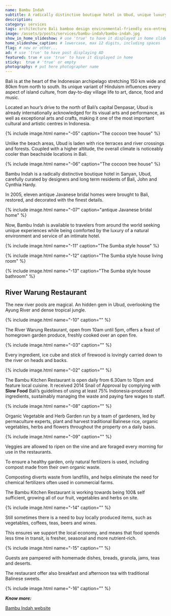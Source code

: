 ```yaml
---
name: Bambu Indah
subtitle: A radically distinctive boutique hotel in Ubud, unique luxury experience in a lush natural environment. Dense tropical jungle and river pools.
description:
category: services
tags: architecture Bali bamboo design environmental-friendly eco-entrepeneurs eco-tourism eco-friendly Indonesia sustainable-development sustainable-construction tropical wellness
image: /assets/p/posts/services/bambu-indah/bambu-indah.jpg
show_in_home_slideshow: # use 'true' to have it displayed in home slideshow
home_slideshow_caption: # lowercase, max 12 digits, including spaces
flag: # new or other...
ad: # use 'true' to have post displaying AD
featured: true # use 'true' to have it displayed in home
sticky:  true # 'true' or empty
photography: # put here photographer name
---
```



Bali is  at the heart of the Indonesian archipelago stretching 150 km wide and 80km from north to south. Its unique variant of Hinduism influences every aspect of island culture, from day-to-day village life to art, dance, food and music.  


Located an hour’s drive to the north of Bali’s capital Denpasar, Ubud is already internationally acknowledged for its visual arts and performance, as well as exceptional arts and crafts, making it one of the most important cultural and artistic centres in Indonesia.

{% include image.html name="-05" caption="The cocoon tree house" %}

Unlike the beach areas, Ubud is laden with rice terraces and river crossings and forests. Coupled with a higher altitude, the overall climate is noticeably cooler than beachside locations in Bali.


{% include image.html name="-06" caption="The cocoon tree house" %}

Bambu Indah is a radically distinctive boutique hotel in Sanyan, Ubud, carefully curated by designers and long term residents of Bali, John and Cynthia Hardy.




In 2005, eleven antique Javanese bridal homes were brought to Bali, restored, and decorated with the finest details.


{% include image.html name="-07" caption="antique Javanese bridal home" %}

Now, Bambu Indah is available to travelers from around the world seeking unique experiences while being comforted by the luxury of a natural environment and service of an intimate hotel.

{% include image.html name="-11" caption="The Sumba style house" %}


{% include image.html name="-12" caption="The Sumba style house living room" %}


{% include image.html name="-13" caption="The Sumba style house bathroom" %}



## River Warung Restaurant

The new river pools are magical. An hidden gem in Ubud, overlooking the Ayung River and dense tropical jungle.

{% include image.html name="-10" caption="" %}



The River Warung Restaurant, open from 10am until 5pm, offers a feast of homegrown garden produce, freshly cooked over an open fire.

{% include image.html name="-03" caption="" %}

Every ingredient, ice cube and stick of firewood is lovingly carried down to the river on heads and backs.  




{% include image.html name="-02" caption="" %}




The Bambu Kitchen Restaurant is open daily from 6.30am to 10pm and feature local cuisine. It received 2014 Snail of Approval by complying with **Slow Food** Bali’s guidelines of using at least 75% Indonesia-produced ingredients, sustainably managing the waste and paying fare wages to staff.


{% include image.html name="-08" caption="" %}

Organic Vegetable and Herb Garden run by a team of gardeners, led by permaculture experts, plant and harvest traditional Balinese rice, organic vegetables, herbs and flowers throughout the property on a daily basis.


{% include image.html name="-09" caption="" %}


Veggies are allowed to ripen on the vine and are foraged every morning for use in the restaurants.



To ensure a healthy garden, only natural fertilizers is used, including compost made from their own organic waste.



Composting diverts waste from landfills, and helps eliminate the need for chemical fertilizers often used in commercial farms.





The Bambu Kitchen Restaurant is working towards being 100& self sufficient, growing all of our fruit, vegetables and herbs on site.




{% include image.html name="-14" caption="" %}


Still sometimes there is a need to buy locally produced items, such as vegetables, coffees, teas, beers and wines.

This ensures we support the local economy, and means that food spends less time in transit, is fresher, seasonal and more nutrient-rich.



{% include image.html name="-15" caption="" %}


Guests are pampered with homemade dishes, breads, granola, jams, teas and deserts.

The restaurant offer also breakfast and afternoon tea with traditional Balinese sweets.


{% include image.html name="-16" caption="" %}



**_Know more:_**

[Bambu Indah website](http://bambuindah.com/)
